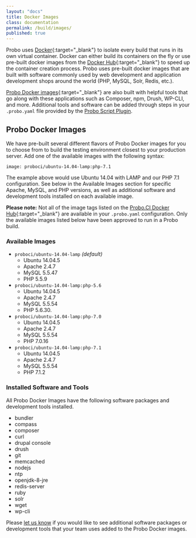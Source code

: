 ```yaml
---
layout: "docs"
title: Docker Images
class: documentation
permalink: /build/images/
published: true
---
```


Probo uses [Docker](https://www.docker.com/){:target="\_blank"} to isolate every build that runs in its own virtual container. Docker can either build its containers on the fly or use pre-built docker images from the [Docker Hub](https://hub.docker.com/){:target="\_blank"} to speed up the container creation process. Probo uses pre-built docker images that are built with software commonly used by web development and application development shops around the world (PHP, MySQL, Solr, Redis, etc.).

[Probo Docker images](https://hub.docker.com/u/proboci/){:target="\_blank"} are also built with helpful tools that go along with these applications such as Composer, npm, Drush, WP-CLI, and more. Additional tools and software can be added through steps in your `.probo.yaml` file provided by the [Probo Script Plugin](https://docs.probo.ci/plugins/script-plugin/).

## Probo Docker Images

We have pre-built several different flavors of Probo Docker images for you to choose from to build the testing environment closest to your production server. Add one of the available images with the following syntax:

    image: proboci/ubuntu-14.04-lamp:php-7.1

The example above would use Ubuntu 14.04 with LAMP and our PHP 7.1 configuration. See below in the Available Images section for specific Apache, MySQL, and PHP versions, as well as additional software and development tools installed on each available image.

**Please note:** Not all of the image tags listed on the [Probo.CI Docker Hub](https://hub.docker.com/u/proboci/){:target="\_blank"} are available in your `.probo.yaml` configuration. Only the available images listed below have been approved to run in a Probo build.

### Available Images

- `proboci/ubuntu-14.04-lamp` _(default)_
  - Ubuntu 14.04.5
  - Apache 2.4.7
  - MySQL 5.5.47
  - PHP 5.5.9
- `proboci/ubuntu-14.04-lamp:php-5.6`
  - Ubuntu 14.04.5
  - Apache 2.4.7
  - MySQL 5.5.54
  - PHP 5.6.30.
- `proboci/ubuntu-14.04-lamp:php-7.0`
  - Ubuntu 14.04.5
  - Apache 2.4.7
  - MySQL 5.5.54
  - PHP 7.0.16
- `proboci/ubuntu-14.04-lamp:php-7.1`
  - Ubuntu 14.04.5
  - Apache 2.4.7
  - MySQL 5.5.54
  - PHP 7.1.2

### Installed Software and Tools

All Probo Docker Images have the following software packages and development tools installed.

- bundler
- compass
- composer
- curl
- drupal console
- drush
- git
- memcached
- nodejs
- ntp
- openjdk-8-jre
- redis-server
- ruby
- solr
- wget
- wp-cli

Please [let us know](https://probo.ci/contact/) if you would like to see additional software packages or development tools that your team uses added to the Probo Docker images.
